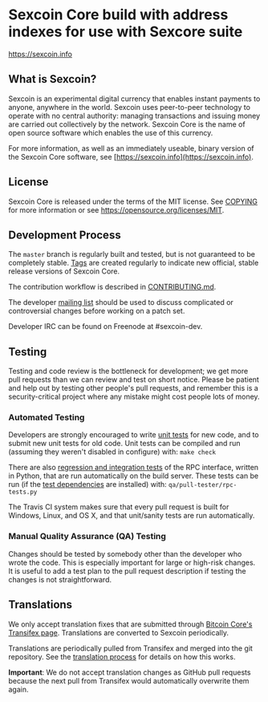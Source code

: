 Sexcoin Core build with address indexes for use with Sexcore suite
=====================================


https://sexcoin.info

What is Sexcoin?
----------------

Sexcoin is an experimental digital currency that enables instant payments to
anyone, anywhere in the world. Sexcoin uses peer-to-peer technology to operate
with no central authority: managing transactions and issuing money are carried
out collectively by the network. Sexcoin Core is the name of open source
software which enables the use of this currency.

For more information, as well as an immediately useable, binary version of
the Sexcoin Core software, see [https://sexcoin.info](https://sexcoin.info).

License
-------

Sexcoin Core is released under the terms of the MIT license. See [COPYING](COPYING) for more
information or see https://opensource.org/licenses/MIT.

Development Process
-------------------

The `master` branch is regularly built and tested, but is not guaranteed to be
completely stable. [Tags](https://github.com/sexcoin-project/sexcoin/tags) are created
regularly to indicate new official, stable release versions of Sexcoin Core.

The contribution workflow is described in [CONTRIBUTING.md](CONTRIBUTING.md).

The developer [mailing list](https://groups.google.com/forum/#!forum/sexcoin-development)
should be used to discuss complicated or controversial changes before working
on a patch set.

Developer IRC can be found on Freenode at #sexcoin-dev.

Testing
-------

Testing and code review is the bottleneck for development; we get more pull
requests than we can review and test on short notice. Please be patient and help out by testing
other people's pull requests, and remember this is a security-critical project where any mistake might cost people
lots of money.

### Automated Testing

Developers are strongly encouraged to write [unit tests](/doc/unit-tests.md) for new code, and to
submit new unit tests for old code. Unit tests can be compiled and run
(assuming they weren't disabled in configure) with: `make check`

There are also [regression and integration tests](/qa) of the RPC interface, written
in Python, that are run automatically on the build server.
These tests can be run (if the [test dependencies](/qa) are installed) with: `qa/pull-tester/rpc-tests.py`

The Travis CI system makes sure that every pull request is built for Windows, Linux, and OS X, and that unit/sanity tests are run automatically.

### Manual Quality Assurance (QA) Testing

Changes should be tested by somebody other than the developer who wrote the
code. This is especially important for large or high-risk changes. It is useful
to add a test plan to the pull request description if testing the changes is
not straightforward.

Translations
------------

We only accept translation fixes that are submitted through [Bitcoin Core's Transifex page](https://www.transifex.com/projects/p/bitcoin/).
Translations are converted to Sexcoin periodically.

Translations are periodically pulled from Transifex and merged into the git repository. See the
[translation process](doc/translation_process.md) for details on how this works.

**Important**: We do not accept translation changes as GitHub pull requests because the next
pull from Transifex would automatically overwrite them again.
